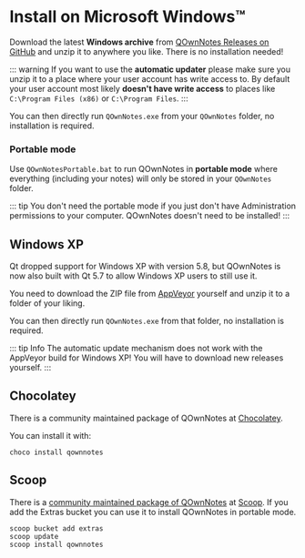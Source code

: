 # Install on Microsoft Windows™

Download the latest **Windows archive** from [QOwnNotes Releases on GitHub](https://github.com/pbek/QOwnNotes/releases)
and unzip it to anywhere you like. There is no installation needed!

::: warning
If you want to use the **automatic updater** please make sure you unzip it
to a place where your user account has write access to.
By default your user account most likely **doesn't have write access** to places
like `C:\Program Files (x86)` or `C:\Program Files`.
:::

You can then directly run `QOwnNotes.exe` from your `QOwnNotes` folder, no installation is required.

### Portable mode

Use `QOwnNotesPortable.bat` to run QOwnNotes in **portable mode** where everything (including your notes) will only be
stored in your `QOwnNotes` folder.

::: tip
You don't need the portable mode if you just don't have Administration permissions
to your computer. QOwnNotes doesn't need to be installed!
:::

## Windows XP

Qt dropped support for Windows XP with version 5.8, but QOwnNotes is now also built
with Qt 5.7 to allow Windows XP users to still use it.

You need to download the ZIP file from [AppVeyor](https://ci.appveyor.com/project/pbek/qownnotes/build/artifacts)
yourself and unzip it to a folder of your liking.

You can then directly run `QOwnNotes.exe` from that folder, no installation is required.

::: tip Info
The automatic update mechanism does not work with the AppVeyor build for Windows XP!
You will have to download new releases yourself.
:::

## Chocolatey

There is a community maintained package of QOwnNotes at [Chocolatey](https://chocolatey.org/packages/qownnotes/).

You can install it with:

```shell
choco install qownnotes
```

## Scoop

There is a [community maintained package of QOwnNotes](https://github.com/ScoopInstaller/Extras/blob/master/bucket/qownnotes.json) at
[Scoop](https://scoop.sh/). If you add the Extras bucket you can use it to install QOwnNotes in portable mode.

```shell
scoop bucket add extras
scoop update
scoop install qownnotes
```
